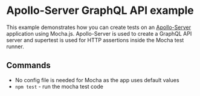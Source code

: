 # Apollo-Server GraphQL API example

This example demonstrates how you can create tests on an [Apollo-Server](https://www.apollographql.com) application using Mocha.js. Apollo-Server is used to create a GraphQL API server and supertest is used for HTTP assertions inside the Mocha test runner.

## Commands

-   No config file is needed for Mocha as the app uses default values
-   `npm test` - run the mocha test code
